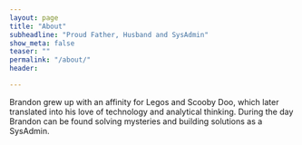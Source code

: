 ```yaml
---
layout: page
title: "About"
subheadline: "Proud Father, Husband and SysAdmin"
show_meta: false
teaser: ""
permalink: "/about/"
header:

---
```



Brandon grew up with an affinity for Legos and Scooby Doo, which later translated into his love of technology and analytical thinking. During the day Brandon can be found solving mysteries and building solutions as a SysAdmin.
